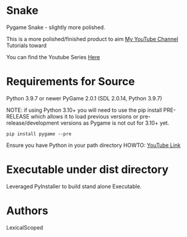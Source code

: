 # Snake
Pygame Snake - slightly more polished.

This is a more polished/finished product to aim [My YouTube Channel](https://www.youtube.com/channel/UCeH2wW-3hU6OF4jxvH9VCjQ) Tutorials toward

You can find the Youtube Series [Here](https://www.youtube.com/watch?v=TxR0Oz2fkVw&list=PLrgfP3SxurhL7oOWoMkCXR4F10c0Ypp1E)

# Requirements for Source

Python 3.9.7 or newer
PyGame 2.0.1 (SDL 2.0.14, Python 3.9.7)

NOTE: if using Python 3.10+ you will need to use the pip install PRE-RELEASE which allows it to load previous versions or pre-release/development versions as Pygame is not out for 3.10+ yet.
```
pip install pygame --pre
```

Ensure you have Python in your path directory 
HOWTO: [YouTube Link](https://www.youtube.com/watch?v=MOq3uIPBEsU&ab_channel=LexicalScoped)

# Executable under dist directory

Leveraged PyInstaller to build stand alone Executable.

# Authors

LexicalScoped
